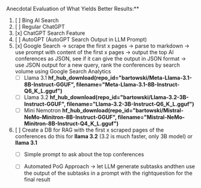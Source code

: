 Anecdotal Evaluation of What Yields Better Results:**

1. [ ] Bing AI Search
2. [ ] Regular ChatGPT  
3. [x] ChatGPT Search Feature  
4. [ ] AutoGPT (AutoGPT Search Output in LLM Prompt)  
5. [x] Google Search -> scrape the first x pages -> parse to markdown -> use prompt with content of the first x pages -> output the top AI conferences as JSON, see if it can give the output in JSON format -> use JSON output for a new query, rank the conferences by search volume using Google Search Analytics  
    - [ ] Llama 3.1 **hf_hub_download(repo_id="bartowski/Meta-Llama-3.1-8B-Instruct-GGUF", filename="Meta-Llama-3.1-8B-Instruct-Q6_K_L.gguf")**
    - [ ] Llama 3.2 **hf_hub_download(repo_id="bartowski/Llama-3.2-3B-Instruct-GGUF", filename="Llama-3.2-3B-Instruct-Q6_K_L.gguf")** 
    - [ ] Mini Nemotron **hf_hub_download(repo_id="bartowski/Mistral-NeMo-Minitron-8B-Instruct-GGUF", filename="Mistral-NeMo-Minitron-8B-Instruct-Q4_K_L.gguf")**
6. [ ] Create a DB for RAG with the first x scraped pages of the conferences do this for **llama 3.2** (3.2 is much faster, only 3B model) or **llama 3.1**
   - [ ] Simple prompt to ask about the top conferences  
   - [ ] Automated PoG Approach -> let LLM generate subtasks andthen use the output of the subtasks in a prompt with the rightquestion for the final result
        
